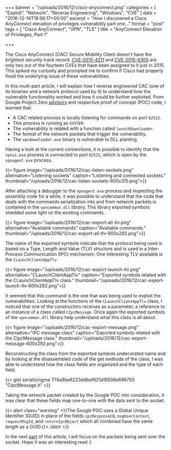 +++
banner = "/uploads/2016/12/cisco-anyconnect.png"
categories = [ "Exploit", "Network", "Reverse Engineering", "Windows", "CVE" ]
date = "2016-12-14T18:56:17+00:00"
excerpt = "How I discovered a Cisco AnyConnect elevation of privileges vulnerability part one..."
format = "post"
tags = [ "Cisco AnyConnect", "VPN", "TLS" ]
title = "AnyConnect Elevation of Privileges, Part 1"

+++

The Cisco AnyConnect (CAC) Secure Mobility Client doesn't have the brightest security track record. [CVE-2015-4211][1] and [CVE-2015-6305][2] are only two out of the fourteen CVEs that have been assigned to it just in 2015. This spiked my curiosity and prompted me to confirm if Cisco had properly fixed the underlying issue of these vulnerabilities.

[1]: https://tools.cisco.com/security/center/viewAlert.x?alertId=39466 "CVE-2015-4211"
[2]: https://tools.cisco.com/security/center/viewAlert.x?alertId=41136 "CVE-2015-6305"

<!--more-->

In this multi-part article, I will explain how I reverse engineered CAC (one of its binaries and a network protocol used by it) to understand how the vulnerable functionality worked and how it could be further exploited. From Google Project Zero [advisory][3] and respective proof of concept (POC) code, I learned that:

* A CAC related process is locally listening for commands on port `62522`.
* This process is running as `SYSTEM`.
* The vulnerability is related with a function called `launchDownloader`.
* The format of the network packets that trigger the vulnerability.
* The `vpndownloader.exe` binary is vulnerable to DLL planting.

Having a look at the current connections, it is possible to identify that the `vpnui.exe` process is connected to port `62522`, which is open by the `vpnagent.exe` process.

{{< figure image="/uploads/2016/12/cac-listen-sockets.png" alternative="Listening sockets" caption="Listening and connected sockets." thumbnail="/uploads/2016/12/cac-listen-sockets-600x315.png">}}

After attaching a debugger to the `vpnagent.exe` process and inspecting the assembly code for a while, it was possible to understand that the code that deals with the commands serialization into and from network packets is contained in the `vpncommon.dll` library. This library exported symbols shedded some light on the existing commands.

{{< figure image="/uploads/2016/12/cac-export-all-tlv.png" alternative="Available commands" caption="Available commands." thumbnail="/uploads/2016/12/cac-export-all-tlv-600x292.png">}}

The name of the exported symbols indicate that the protocol being used is based on a Type, Length and Value (TLV) structure and is used in a Inter-Process Communication (IPC) mechanism. One interesting TLV available is the `CLaunchClientAppTlv`.

{{< figure image="/uploads/2016/12/cac-export-launch-tlv.png" alternative="CLaunchClientAppTlv" caption="Exported symbols related with the CLaunchClientAppTlv class." thumbnail="/uploads/2016/12/cac-export-launch-tlv-600x292.png">}}

It seemed that this command is the one that was being used to exploit the vulnerabilities. Looking at the functions of the `CLaunchClientAppTlv` class, I noticed that one of the constructors receives as a parameter, a reference to an instance of a class called `CIpcMessage`. Once again the exported symbols of the `vpncommon.dll` library help understand what this class is all about.

{{< figure image="/uploads/2016/12/cac-export-message.png" alternative="IPC message class" caption="Exported symbols related with the CIpcMessage class." thumbnail="/uploads/2016/12/cac-export-message-600x292.png">}}

Reconstructing the class from the exported symbols undecorated name and by looking at the disassembled code of the get methods of the class, I was able to understand how the class fields are organized and the type of each field.

{{< gist serializingme 774a9be6223ddbef621a19508e696750 "CIpcMessage.h" >}}

Taking the network packet created by the Google POC into consideration, it was clear that these fields map one-to-one with the data sent to the socket.

{{< alert class="warning" >}}The Google POC uses a Global Unique Identifier (GUID) in place of the fields <code>ipcResponseCB</code>, <code>msgUserContext</code>, <code>requestMsgId</code>, and <code>returnIpcObject</code> which all combined have the same length as a GUID.{{< /alert >}}

In the next [part][5] of this article, I will focus on the packets being sent over the socket. Hope it was an interesting read :)

[3]: https://bugs.chromium.org/p/project-zero/issues/detail?id=460 "Cisco AnyConnect Secure Mobility Client v3.1.08009 Elevation of Privilege"
[4]: https://www.rohitab.com/apimonitor "API Monitor"
[5]: /2016/12/17/anyconnect-elevation-of-privileges-part-2/ "AnyConnect Elevation of Privileges, Part 2"
